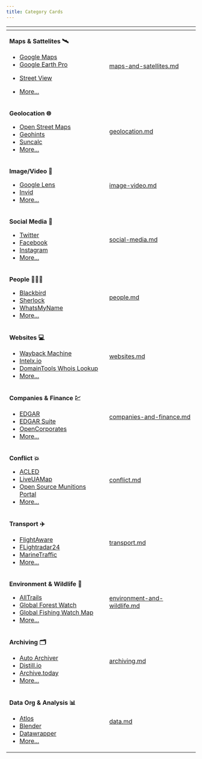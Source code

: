 ```yaml
---
title: Category Cards
---
```


<table data-column-title-hidden data-view="cards"><thead><tr><th></th><th data-hidden data-card-target data-type="content-ref"></th></tr></thead><tbody><tr><td><p><strong>Maps &#x26; Sattelites 🛰️</strong></p><ul><li><a href="../../tools/google-maps/">Google Maps</a></li><li><a href="../../tools/google-earth-pro/">Google Earth Pro</a></li></ul><ul><li><a href="../../categories/maps-and-satellites/street-view/street-view.md">Street View</a></li></ul><ul><li><a href="../../categories/maps-and-satellites/maps-and-satellites.md">More...</a></li></ul></td><td><a href="../../categories/maps-and-satellites/maps-and-satellites.md">maps-and-satellites.md</a></td></tr><tr><td><p><strong>Geolocation 🌐</strong></p><ul><li><a href="../../tools/openstreetmap-search-tool/">Open Street Maps</a></li><li><a href="../../tools/geohints/">Geohints</a></li><li><a href="../../tools/suncalc/">Suncalc</a></li><li><a href="../../categories/geolocation/geolocation.md">More...</a></li></ul></td><td><a href="../../categories/geolocation/geolocation.md">geolocation.md</a></td></tr><tr><td><p><strong>Image/Video 📸</strong></p><ul><li><a href="../../tools/google-lens/">Google Lens</a></li><li><a href="../../tools/invid/">Invid</a></li><li><a href="../../categories/image-video/image-video.md">More...</a></li></ul></td><td><a href="../../categories/image-video/image-video.md">image-video.md</a></td></tr><tr><td><p><strong>Social Media 🤳</strong></p><ul><li><a href="../../categories/social-media/twitter/twitter.md">Twitter</a></li><li><a href="../../categories/social-media/facebook/facebook.md">Facebook</a></li><li><a href="../../categories/social-media/instagram/instagram.md">Instagram</a></li><li><a href="../../categories/social-media/social-media.md">More...</a></li></ul></td><td><a href="../../categories/social-media/social-media.md">social-media.md</a></td></tr><tr><td><p><strong>People 🧑‍🤝‍🧑</strong></p><ul><li><a href="../../tools/blackbird/">Blackbird</a></li><li><a href="../../tools/sherlock/">Sherlock</a></li><li><a href="../../tools/whats-my-name/">WhatsMyName</a></li><li><a href="../../categories/people/people.md">More...</a></li></ul></td><td><a href="../../categories/people/people.md">people.md</a></td></tr><tr><td><p><strong>Websites 💻</strong></p><ul><li><a href="../../tools/internet-archive/">Wayback Machine</a></li><li><a href="../../tools/intelx.io/">Intelx.io</a></li><li><a href="../../tools/domaintools-whois-lookup/">DomainTools Whois Lookup</a></li><li><a href="../../categories/websites/websites.md">More...</a></li></ul></td><td><a href="../../categories/websites/websites.md">websites.md</a></td></tr><tr><td><p><strong>Companies &#x26; Finance 💹</strong></p><ul><li><a href="../../tools/edgar/">EDGAR</a></li><li><a href="../../tools/edgar-suite/">EDGAR Suite</a></li><li><a href="../../tools/opencorporates/">OpenCorporates</a></li><li><a href="../../categories/companies-and-finance/companies-and-finance.md">More...</a></li></ul></td><td><a href="../../categories/companies-and-finance/companies-and-finance.md">companies-and-finance.md</a></td></tr><tr><td><p><strong>Conflict 💥</strong></p><ul><li><a href="../../tools/acled/">ACLED</a></li><li><a href="../../tools/liveuamap/">LiveUAMap</a></li><li><a href="../../tools/open-source-munitions-portal/">Open Source Munitions Portal</a></li><li><a href="../../categories/conflict/conflict.md">More...</a></li></ul></td><td><a href="../../categories/conflict/conflict.md">conflict.md</a></td></tr><tr><td><p><strong>Transport ✈️</strong></p><ul><li><a href="../../tools/flightaware/">FlightAware</a></li><li><a href="../../tools/flightradar24/">FLightradar24</a></li><li><a href="../../tools/marinetraffic/">MarineTraffic</a></li><li><a href="../../categories/transport/transport.md">More...</a></li></ul></td><td><a href="../../categories/transport/transport.md">transport.md</a></td></tr><tr><td><p><strong>Environment &#x26; Wildlife 🐯</strong></p><ul><li><a href="../../tools/alltrails/">AllTrails</a></li><li><a href="../../tools/global-forest-watch/">Global Forest Watch</a></li><li><a href="../../tools/global-fishing-watch-map/">Global Fishing Watch Map</a></li><li><a href="../../categories/environment-and-wildlife/environment-and-wildlife.md">More...</a></li></ul></td><td><a href="../../categories/environment-and-wildlife/environment-and-wildlife.md">environment-and-wildlife.md</a></td></tr><tr><td><p><strong>Archiving 🗂️</strong></p><ul><li><a href="../../tools/auto-archiver/">Auto Archiver</a></li><li><a href="../../tools/distill/">Distill.io</a></li><li><a href="../../tools/archive.today/">Archive.today</a></li><li><a href="../../categories/archiving/archiving.md">More...</a></li></ul></td><td><a href="../../categories/archiving/archiving.md">archiving.md</a></td></tr><tr><td><p><strong>Data Org &#x26; Analysis 📊</strong></p><ul><li><a href="../../tools/atlos/">Atlos</a></li><li><a href="../../tools/blender/">Blender</a></li><li><a href="../../tools/datawrapper/">Datawrapper</a></li><li><a href="../../categories/data/data.md">More...</a></li></ul></td><td><a href="../../categories/data/data.md">data.md</a></td></tr></tbody></table>

